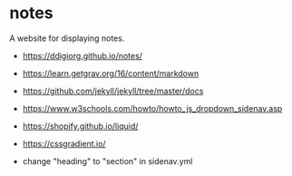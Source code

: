 # notes
A website for displaying notes.

- https://ddigiorg.github.io/notes/

- https://learn.getgrav.org/16/content/markdown
- https://github.com/jekyll/jekyll/tree/master/docs
- https://www.w3schools.com/howto/howto_js_dropdown_sidenav.asp
- https://shopify.github.io/liquid/
- https://cssgradient.io/

- change "heading" to "section" in sidenav.yml